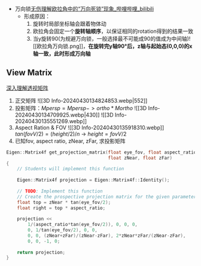 * 万向锁[无伤理解欧拉角中的“万向死锁”现象_哔哩哔哩_bilibili](https://www.bilibili.com/video/BV1Nr4y1j7kn/?spm_id_from=333.337.search-card.all.click&vd_source=fd9ad5acee8ad5272946ea610756c3aa)
	* 形成原因：
		1. 旋转时局部坐标轴会跟着物体动
		2. 欧拉角会固定一个**旋转轴顺序**，以保证相同的rotation得到的结果一致
		3. 当y旋转90(为规避万向锁，一般选择最不可能成90的值成为中间轴)![[欧拉角万向锁.png]]，**在旋转完y轴90°后，z轴与起始态(0,0,0)的x轴一致，此时形成万向轴**
## View Matrix
[深入理解透视矩阵](https://www.zhyingkun.com/perspective/perspective/)
1. 正交矩阵
	![[3D Info-20240430134824853.webp|552]]
2. 投影矩阵：$Mpersp = Mpersp->ortho * Mortho$
	![[3D Info-20240430134709925.webp|430]]
	![[3D Info-20240430135551269.webp]]
3. Aspect Ration & FOV
	![[3D Info-20240430135918310.webp]]
	$tan(fovV/2)=(height/2)/n$ -> $height = fovV/2$
4. 已知fov, aspect ratio, zNear, zFar, 求投影矩阵
```cpp
Eigen::Matrix4f get_projection_matrix(float eye_fov, float aspect_ratio,  
                                      float zNear, float zFar)  
{  
    // Students will implement this function  
  
    Eigen::Matrix4f projection = Eigen::Matrix4f::Identity();  
  
    // TODO: Implement this function  
    // Create the prospective projection matrix for the given parameters.    // Then return it.  
    float top = zNear * tan(eye_fov/2);  
    float right = top * aspect_ratio;
    
    projection << 
	    1/(aspect_ratio*tan(eye_fov/2)), 0, 0, 0,  
        0, 1/tan(eye_fov/2), 0, 0,
        0, 0, (zNear+zFar)/(zNear-zFar), 2*zNear*zFar/(zNear-zFar),
        0, 0, -1, 0;  
        
    return projection;  
}
```